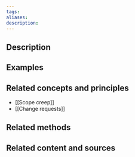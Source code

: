 ```yaml
---
tags: 
aliases: 
description:
---
```


## Description


## Examples 


## Related concepts and principles
- [[Scope creep]]
- [[Change requests]]

## Related methods


## Related content and sources
